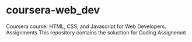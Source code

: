 # coursera-web_dev
Coursera course: HTML, CSS, and Javascript for Web Developers. Assignments
This repository contains the soluction for Coding Assignemnt
